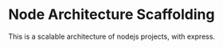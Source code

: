 # Node Architecture Scaffolding

This is a scalable architecture of nodejs projects, with express.


